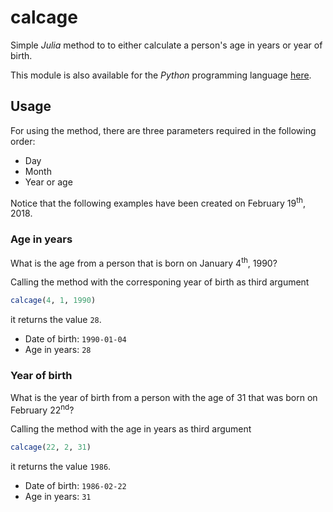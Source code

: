 # calcage

Simple *Julia* method to to either calculate a person's age in years or year of birth.

This module is also available for the *Python* programming language [here](https://github.com/urbanware-org/snippets/tree/master/python/calcage).

## Usage

For using the method, there are three parameters required in the following order:

*   Day
*   Month
*   Year or age

Notice that the following examples have been created on February 19<sup>th</sup>, 2018.

### Age in years

What is the age from a person that is born on January 4<sup>th</sup>, 1990?

Calling the method with the corresponing year of birth as third argument

```julia
calcage(4, 1, 1990)
```

it returns the value `28`.

*   Date of birth: `1990-01-04`
*   Age in years: `28`

### Year of birth

What is the year of birth from a person with the age of 31 that was born on February 22<sup>nd</sup>?

Calling the method with the age in years as third argument

```julia
calcage(22, 2, 31)
```

it returns the value `1986`.

*   Date of birth: `1986-02-22`
*   Age in years: `31`
